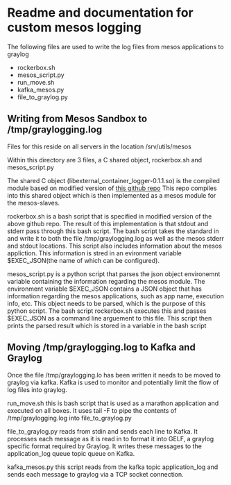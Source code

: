 Readme and documentation for custom mesos logging
=================================================

The following files are used to write the log files from mesos applications to graylog
* rockerbox.sh
* mesos_script.py
* run_move.sh
* kafka_mesos.py
* file_to_graylog.py

Writing from Mesos Sandbox to /tmp/graylogging.log
--------------------------------------------------

Files for this reside on all servers in the location /srv/utils/mesos

Within this directory are 3 files, a C shared object, rockerbox.sh and mesos_script.py

The shared C object (libexternal_container_logger-0.1.1.so) is the compiled module based on modified version of [this github repo](https://github.com/wjoel/mesos-external-container-logger)
This repo compiles into this shared object which is then implemented as a mesos module for the mesos-slaves.

rockerbox.sh is a bash script that is specified in modified version of the above github repo. The result of this implementation is that stdout and stderr pass through this bash script. The bash script takes the standard in and write it to both the file /tmp/graylogging.log as well as the mesos stderr and stdout locations. This script also includes information about the mesos appliction. This information is stred in an evironment variable $EXEC_JSON(the name of which can be configured).

mesos_script.py is a python script that parses the json object environemnt variable containing the information regarding the mesos module. The environment variable $EXEC_JSON contains a JSON object that has information regarding the mesos applications, such as app name, execution info, etc. This object needs to be parsed, which is the purpose of this python script. The bash script rockerbox.sh executes this and passes  $EXEC_JSON as a command line arguement to this file. This script then prints the parsed result which is stored in a variable in the bash script

Moving /tmp/graylogging.log to Kafka and Graylog
------------------------------------------------

Once the file /tmp/graylogging.lo has been written it needs to be moved to graylog via kafka. Kafka is used to monitor and potentially limit the flow of log files into graylog.

run_move.sh this is bash script that is used as a marathon application and executed on all boxes. It uses tail -F to pipe the contents of /tmp/graylogging.log into file_to_graylog.py

file_to_graylog.py reads from stdin and sends each line to Kafka. It processes each message as it is read in to format it into GELF, a graylog specific format required by Graylog. It writes these messages to the application_log queue topic queue on Kafka.

kafka_mesos.py this script reads from the kafka topic application_log and sends each message to graylog via a TCP socket connection.
